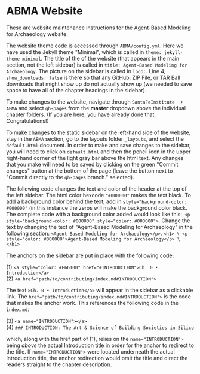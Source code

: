 # ABMA Website 
These are website maintenance instructions for the Agent-Based Modeling for Archaeology website.


The website theme code is accessed through `ABMA/config.yml`. Here we have used the Jekyll theme "Minimal", which is called in `theme: jekyll-theme-minimal`. The title of the of the website (that appears in the main section, not the left sidebar) is called in `title: Agent-Based Modeling for Archaeology`. The picture on the sidebar is called in `logo:`. Line 4, `show_downloads: false` is there so that any GitHub, ZIP File, or TAR Ball downloads that might show up do not actually show up (we needed to save space to have all of the chapter headings in the sidebar). 


To make changes to the website, navigate through `SantaFeInstitute` --> `ABMA` and select `gh-pages` from the **master** dropdown above the individual chapter folders. (If you are here, you have already done that. Congratulations!)


To make changes to the static sidebar on the left-hand side of the website, stay in the `ABMA` section, go to the layouts folder `_layouts`, and select the `default.html` document. In order to make and save changes to the sidebar, you will need to click on `default.html` and then the pencil icon in the upper right-hand corner of the light gray bar above the html text. Any changes that you make will need to be saved by clicking on the green "Commit changes" button at the bottom of the page (leave the button next to "Commit directly to the `gh-pages` branch." selected). 


The following code changes the text and color of the header at the top of the left sidebar. The html color hexcode `"#000000"` makes the text black. To add a background color behind the text, add in `style="background-color: #000000"` (in this instance the zeros will make the background color black. The complete code with a background color added would look like this:` <p style="background-color: #000000" style="color: #000000">`. Change the text by changing the text of "Agent-Based Modeling for Archaeology" in the following section: `<Agent-Based Modeling for Archaeology</p>`. 
        `<h1> \
          <p style="color: #000000">Agent-Based Modeling for Archaeology</p> \
        </h1>`

The anchors on the sidebar are put in place with the following code:

(1)      `<a style="color: #E66100" href="#INTRODUCTION">Ch. 0 • Introduction</a>` \
(2)      `<a href="path/to/contributing/index.md#INTRODUCTION">`
      
The text `>Ch. 0 • Introduction</a>` will appear in the sidebar as a clickable link. The `href="path/to/contributing/index.md#INTRODUCTION">` is the code that makes the anchor work. This references the following code in the `index.md`:
  
(3)      `<a name="INTRODUCTION"></a>` \
(4)      `### INTRODUCTION: The Art & Science of Building Societies in Silico`

which, along with the href part of (1), relies on the `name="INTRODUCTION">` being *above* the actual Introduction title in order for the anchor to redirect to the title. If `name="INTRODUCTION">` were located underneath the actual Introduction title, the anchor redirection would omit the title and direct the readers straight to the chapter description. 
  
